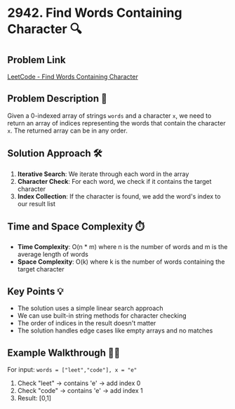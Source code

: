 # 2942. Find Words Containing Character 🔍

## Problem Link
[LeetCode - Find Words Containing Character](https://leetcode.com/problems/find-words-containing-character/)

## Problem Description 📝
Given a 0-indexed array of strings `words` and a character `x`, we need to return an array of indices representing the words that contain the character `x`. The returned array can be in any order.

## Solution Approach 🛠️
1. **Iterative Search**: We iterate through each word in the array
2. **Character Check**: For each word, we check if it contains the target character
3. **Index Collection**: If the character is found, we add the word's index to our result list

## Time and Space Complexity ⏱️
- **Time Complexity**: O(n * m) where n is the number of words and m is the average length of words
- **Space Complexity**: O(k) where k is the number of words containing the target character

## Key Points 💡
- The solution uses a simple linear search approach
- We can use built-in string methods for character checking
- The order of indices in the result doesn't matter
- The solution handles edge cases like empty arrays and no matches

## Example Walkthrough 🚶‍♂️
For input: `words = ["leet","code"], x = "e"`
1. Check "leet" → contains 'e' → add index 0
2. Check "code" → contains 'e' → add index 1
3. Result: [0,1] 